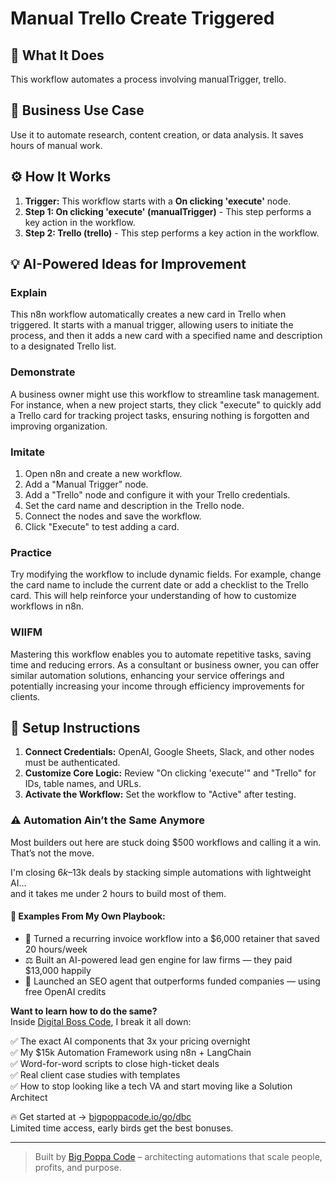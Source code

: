 # Manual Trello Create Triggered

## 🚀 What It Does
This workflow automates a process involving manualTrigger, trello.

## 💼 Business Use Case
Use it to automate research, content creation, or data analysis. It saves hours of manual work.

## ⚙️ How It Works
1.  **Trigger:** This workflow starts with a **On clicking 'execute'** node.
2. **Step 1: On clicking 'execute' (manualTrigger)** - This step performs a key action in the workflow.
3. **Step 2: Trello (trello)** - This step performs a key action in the workflow.

## 💡 AI-Powered Ideas for Improvement
### Explain
This n8n workflow automatically creates a new card in Trello when triggered. It starts with a manual trigger, allowing users to initiate the process, and then it adds a new card with a specified name and description to a designated Trello list.

### Demonstrate
A business owner might use this workflow to streamline task management. For instance, when a new project starts, they click "execute" to quickly add a Trello card for tracking project tasks, ensuring nothing is forgotten and improving organization.

### Imitate
1. Open n8n and create a new workflow.
2. Add a "Manual Trigger" node.
3. Add a "Trello" node and configure it with your Trello credentials.
4. Set the card name and description in the Trello node.
5. Connect the nodes and save the workflow.
6. Click "Execute" to test adding a card.

### Practice
Try modifying the workflow to include dynamic fields. For example, change the card name to include the current date or add a checklist to the Trello card. This will help reinforce your understanding of how to customize workflows in n8n.

### WIIFM
Mastering this workflow enables you to automate repetitive tasks, saving time and reducing errors. As a consultant or business owner, you can offer similar automation solutions, enhancing your service offerings and potentially increasing your income through efficiency improvements for clients.

## 🔧 Setup Instructions
1. **Connect Credentials:** OpenAI, Google Sheets, Slack, and other nodes must be authenticated.
2. **Customize Core Logic:** Review "On clicking 'execute'" and "Trello" for IDs, table names, and URLs.
3. **Activate the Workflow:** Set the workflow to "Active" after testing.

### ⚠️ Automation Ain’t the Same Anymore

Most builders out here are stuck doing $500 workflows and calling it a win.  
That’s not the move.  

I'm closing $6k–$13k deals by stacking simple automations with lightweight AI...  
and it takes me under 2 hours to build most of them.

#### 🧠 Examples From My Own Playbook:
- 🔁 Turned a recurring invoice workflow into a $6,000 retainer that saved 20 hours/week  
- ⚖️ Built an AI-powered lead gen engine for law firms — they paid $13,000 happily  
- 🚀 Launched an SEO agent that outperforms funded companies — using free OpenAI credits  

**Want to learn how to do the same?**  
Inside [Digital Boss Code](https://bigpoppacode.io/go/dbc), I break it all down:

✅ The exact AI components that 3x your pricing overnight  
✅ My $15k Automation Framework using n8n + LangChain  
✅ Word-for-word scripts to close high-ticket deals  
✅ Real client case studies with templates  
✅ How to stop looking like a tech VA and start moving like a Solution Architect  

🔥 Get started at → [bigpoppacode.io/go/dbc](https://bigpoppacode.io/go/dbc)  
Limited time access, early birds get the best bonuses.

---
> Built by [Big Poppa Code](https://bigpoppacode.io) – architecting automations that scale people, profits, and purpose.
